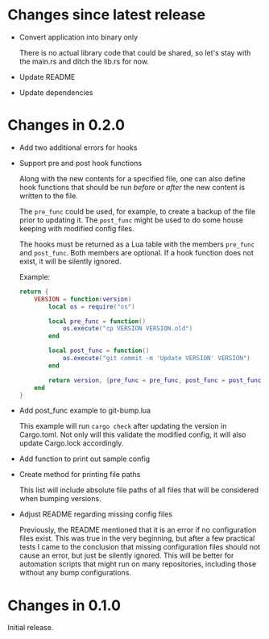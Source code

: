 # Changes since latest release

-   Convert application into binary only

    There is no actual library code that could be shared, so let's stay with
    the main.rs and ditch the lib.rs for now.

-   Update README

-   Update dependencies

# Changes in 0.2.0

-   Add two additional errors for hooks

-   Support pre and post hook functions

    Along with the new contents for a specified file, one can also define
    hook functions that should be run *before* or *after* the new content is
    written to the file.

    The `pre_func` could be used, for example, to create a backup of the
    file prior to updating it. The `post_func` might be used to do some
    house keeping with modified config files.

    The hooks must be returned as a Lua table with the members `pre_func`
    and `post_func`. Both members are optional. If a hook function does not
    exist, it will be silently ignored.

    Example:

    ```lua
    return {
        VERSION = function(version)
            local os = require("os")

            local pre_func = function()
                os.execute("cp VERSION VERSION.old")
            end

            local post_func = function()
                os.execute("git commit -m 'Update VERSION' VERSION")
            end

            return version, {pre_func = pre_func, post_func = post_func}
        end
    }
    ```

-   Add post_func example to git-bump.lua

    This example will run `cargo check` after updating the version in
    Cargo.toml. Not only will this validate the modified config, it will
    also update Cargo.lock accordingly.

-   Add function to print out sample config

-   Create method for printing file paths

    This list will include absolute file paths of all files that will be
    considered when bumping versions.

-   Adjust README regarding missing config files

    Previously, the README mentioned that it is an error if no configuration
    files exist. This was true in the very beginning, but after a few
    practical tests I came to the conclusion that missing configuration
    files should not cause an error, but just be silently ignored. This will
    be better for automation scripts that might run on many repositories,
    including those without any bump configurations.

# Changes in 0.1.0

Initial release.
